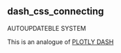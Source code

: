 ## dash_css_connecting

AUTOUPDATEBLE SYSTEM

This is an analogue of [PLOTLY DASH](https://dash-gallery.plotly.host/dash-opioid-epidemic/)